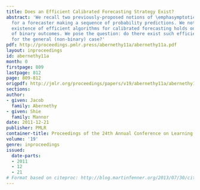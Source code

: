 ```yaml
---
title: Does an Efficient Calibrated Forecasting Strategy Exist?
abstract: 'We recall two previously-proposed notions of \emphasymptotic calibration
  for a forecaster making a sequence of probability predictions. We note that the
  existence of efficient algorithms for calibrated forecasting holds only in the case
  of binary outcomes. We pose the question: do there exist such efficient algorithms
  for the general (non-binary) case?'
pdf: http://proceedings.pmlr.press/abernethy11a/abernethy11a.pdf
layout: inproceedings
id: abernethy11a
month: 0
firstpage: 809
lastpage: 812
page: 809-812
origpdf: http://jmlr.org/proceedings/papers/v19/abernethy11a/abernethy11a.pdf
sections: 
author:
- given: Jacob
  family: Abernethy
- given: Shie
  family: Mannor
date: 2011-12-21
publisher: PMLR
container-title: Proceedings of the 24th Annual Conference on Learning Theory
volume: '19'
genre: inproceedings
issued:
  date-parts:
  - 2011
  - 12
  - 21
# Format based on citeproc: http://blog.martinfenner.org/2013/07/30/citeproc-yaml-for-bibliographies/
---
```

